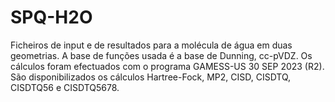 # SPQ-H2O
Ficheiros de input e de resultados para a molécula de água em duas geometrias. A base de funções usada é a base de Dunning, cc-pVDZ. Os cálculos foram efectuados com o programa GAMESS-US 30 SEP 2023 (R2). 
São disponibilizados os cálculos Hartree-Fock, MP2, CISD, CISDTQ, CISDTQ56 e CISDTQ5678.
